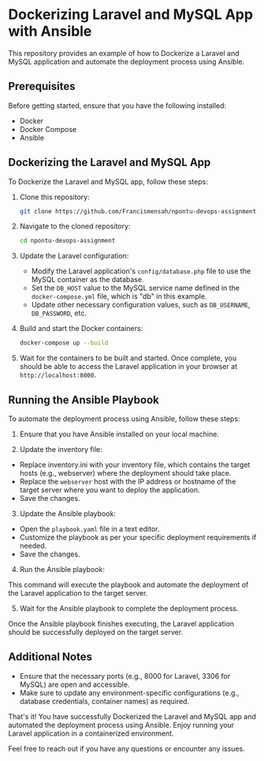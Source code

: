 # Dockerizing Laravel and MySQL App with Ansible

This repository provides an example of how to Dockerize a Laravel and MySQL application and automate the deployment process using Ansible.

## Prerequisites

Before getting started, ensure that you have the following installed:

- Docker
- Docker Compose
- Ansible

## Dockerizing the Laravel and MySQL App

To Dockerize the Laravel and MySQL app, follow these steps:

1. Clone this repository:
   ```sh
   git clone https://github.com/Francismensah/npontu-devops-assignment.git
   ```
2. Navigate to the cloned repository:
   ```sh
   cd npontu-devops-assignment
   ```

3. Update the Laravel configuration:
   - Modify the Laravel application's `config/database.php` file to use the MySQL container as the database.
   - Set the `DB_HOST` value to the MySQL service name defined in the `docker-compose.yml` file, which is "db" in this example.
   - Update other necessary configuration values, such as `DB_USERNAME`, `DB_PASSWORD`, etc.

4. Build and start the Docker containers:

   ```sh
   docker-compose up --build
   ```
5. Wait for the containers to be built and started. Once complete, you should be able to access the Laravel application in your browser at `http://localhost:8000`.

## Running the Ansible Playbook

To automate the deployment process using Ansible, follow these steps:

1. Ensure that you have Ansible installed on your local machine.

2. Update the inventory file:
- Replace inventory.ini with your inventory file, which contains the target hosts (e.g., webserver) where the deployment should take place.
- Replace the `webserver` host with the IP address or hostname of the target server where you want to deploy the application.
- Save the changes.

3. Update the Ansible playbook:
- Open the `playbook.yaml` file in a text editor.
- Customize the playbook as per your specific deployment requirements if needed.
- Save the changes.

4. Run the Ansible playbook:


This command will execute the playbook and automate the deployment of the Laravel application to the target server.

5. Wait for the Ansible playbook to complete the deployment process.

Once the Ansible playbook finishes executing, the Laravel application should be successfully deployed on the target server.

## Additional Notes

- Ensure that the necessary ports (e.g., 8000 for Laravel, 3306 for MySQL) are open and accessible.
- Make sure to update any environment-specific configurations (e.g., database credentials, container names) as required.

That's it! You have successfully Dockerized the Laravel and MySQL app and automated the deployment process using Ansible. Enjoy running your Laravel application in a containerized environment.

Feel free to reach out if you have any questions or encounter any issues.